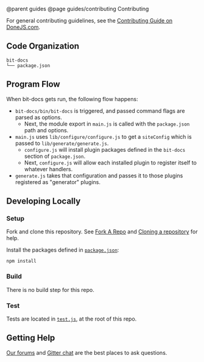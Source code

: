 @parent guides
@page guides/contributing Contributing

For general contributing guidelines, see the [Contributing Guide on DoneJS.com](https://donejs.com/contributing.html).

## Code Organization

    bit-docs
    └── package.json

## Program Flow

When bit-docs gets run, the following flow happens:

- `bit-docs/bin/bit-docs` is triggered, and passed command flags are parsed as options.
	- Next, the module export in `main.js` is called with the `package.json` path and options.
- `main.js` uses `lib/configure/configure.js` to get a `siteConfig` which is passed to `lib/generate/generate.js`.
	- `configure.js` will install plugin packages defined in the `bit-docs` section of `package.json`.
	- Next, `configure.js` will allow each installed plugin to register itself to whatever handlers.
- `generate.js` takes that configuration and passes it to those plugins registered as "generator" plugins.

## Developing Locally

### Setup

Fork and clone this repository. See [Fork A Repo](https://help.github.com/articles/fork-a-repo) and [Cloning a repository](https://help.github.com/articles/cloning-a-repository) for help.

Install the packages defined in [`package.json`][]:

```shell
npm install
```

### Build

There is no build step for this repo.

### Test

Tests are located in [`test.js`][], at the root of this repo.

## Getting Help

[Our forums](http://forums.donejs.com) and [Gitter chat](https://gitter.im/donejs/donejs) are the best places to ask questions.

[`package.json`]: package.json
[`test.js`]: test.js
